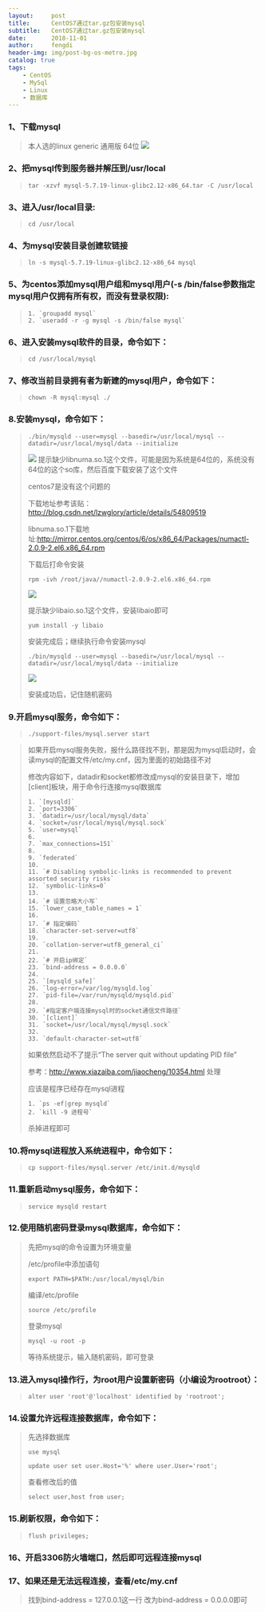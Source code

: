 ```yaml
---
layout:     post
title:      CentOS7通过tar.gz包安装mysql
subtitle:   CentOS7通过tar.gz包安装mysql
date:       2018-11-01
author:     fengdi
header-img: img/post-bg-os-metro.jpg
catalog: true
tags:
    - CentOS
    - MySql
    - Linux
    - 数据库
---
```


### 1、下载mysql
>本人选的linux generic 通用版 64位
>![](https://img-blog.csdn.net/20170817113306655?watermark/2/text/aHR0cDovL2Jsb2cuY3Nkbi5uZXQvZnVjazQ4Nw==/font/5a6L5L2T/fontsize/400/fill/I0JBQkFCMA==/dissolve/70/gravity/Center)

### 2、把mysql传到服务器并解压到/usr/local
>```
>tar -xzvf mysql-5.7.19-linux-glibc2.12-x86_64.tar -C /usr/local
>```

### 3、进入/usr/local目录:
>```
>cd /usr/local
>```

### 4、为mysql安装目录创建软链接
>```
>ln -s mysql-5.7.19-linux-glibc2.12-x86_64 mysql
>```

### 5、为centos添加mysql用户组和mysql用户(-s /bin/false参数指定mysql用户仅拥有所有权，而没有登录权限):
>```
>1. `groupadd mysql`
>2. `useradd -r -g mysql -s /bin/false mysql`
>```

### 6、进入安装mysql软件的目录，命令如下：
>```
>cd /usr/local/mysql
>```

### 7、修改当前目录拥有者为新建的mysql用户，命令如下：
>```
>chown -R mysql:mysql ./
>```

### 8.安装mysql，命令如下：
>```
>./bin/mysqld --user=mysql --basedir=/usr/local/mysql --datadir=/usr/local/mysql/data --initialize
>```
>![](https://img-blog.csdn.net/20170817120206190?watermark/2/text/aHR0cDovL2Jsb2cuY3Nkbi5uZXQvZnVjazQ4Nw==/font/5a6L5L2T/fontsize/400/fill/I0JBQkFCMA==/dissolve/70/gravity/Center)
>提示缺少libnuma.so.1这个文件，可能是因为系统是64位的，系统没有64位的这个so库，然后百度下载安装了这个文件
>
>centos7是没有这个问题的
>
>下载地址参考该贴：<http://blog.csdn.net/lzwglory/article/details/54809519>
>
>libnuma.so.1下载地址:<http://mirror.centos.org/centos/6/os/x86_64/Packages/numactl-2.0.9-2.el6.x86_64.rpm>
>
>下载后打命令安装
>
>```
>rpm -ivh /root/java//numactl-2.0.9-2.el6.x86_64.rpm
>```
>
>![](https://img-blog.csdn.net/20180316161239403)
>
>提示缺少libaio.so.1这个文件，安装libaio即可
>
>```
>yum install -y libaio
>```
>
>安装完成后；继续执行命令安装mysql
>
>
>```
>./bin/mysqld --user=mysql --basedir=/usr/local/mysql --datadir=/usr/local/mysql/data --initialize
>```
>
>![](https://img-blog.csdn.net/20170817121330542?watermark/2/text/aHR0cDovL2Jsb2cuY3Nkbi5uZXQvZnVjazQ4Nw==/font/5a6L5L2T/fontsize/400/fill/I0JBQkFCMA==/dissolve/70/gravity/Center)
>
>安装成功后，记住随机密码

### 9.开启mysql服务，命令如下：
>```
>./support-files/mysql.server start
>```

>如果开启mysql服务失败，报什么路径找不到，那是因为mysql启动时，会读mysql的配置文件/etc/my.cnf，因为里面的初始路径不对
>
>修改内容如下，datadir和socket都修改成mysql的安装目录下，增加[client]板块，用于命令行连接mysql数据库
>
>```
>1. `[mysqld]`
>2. `port=3306`
>3. `datadir=/usr/local/mysql/data`
>4. `socket=/usr/local/mysql/mysql.sock`
>5. `user=mysql`
>6.  ​
>7. `max_connections=151`
>8.  ​
>9. `federated`
>10.  ​
>11. `# Disabling symbolic-links is recommended to prevent assorted security risks`
>12. `symbolic-links=0`
>13.  ​
>14. `# 设置忽略大小写`
>15. `lower_case_table_names = 1`
>16.  ​
>17. `# 指定编码`
>18. `character-set-server=utf8`
>19.  ​
>20. `collation-server=utf8_general_ci`
>21.  ​
>22. `# 开启ip绑定`
>23. `bind-address = 0.0.0.0`
>24.  ​
>25. `[mysqld_safe]`
>26. `log-error=/var/log/mysqld.log`
>27. `pid-file=/var/run/mysqld/mysqld.pid`
>28.  ​
>29. `#指定客户端连接mysql时的socket通信文件路径`
>30. `[client]`
>31. `socket=/usr/local/mysql/mysql.sock`
>32.  ​
>33. `default-character-set=utf8`
>```
>
>如果依然启动不了提示“The server quit without updating PID file”
>
>参考：<http://www.xiazaiba.com/jiaocheng/10354.html>  处理
>
>应该是程序已经存在mysql进程
>
>```
>1. `ps -ef|grep mysqld`
>2. `kill -9 进程号`
>```
>
>杀掉进程即可

### 10.将mysql进程放入系统进程中，命令如下：
>```
>cp support-files/mysql.server /etc/init.d/mysqld
>```

### 11.重新启动mysql服务，命令如下：
>
>```
>service mysqld restart
>```

### 12.使用随机密码登录mysql数据库，命令如下：
>先把mysql的命令设置为环境变量
>
>/etc/profile中添加语句
>
>```
>export PATH=$PATH:/usr/local/mysql/bin
>```
>
>编译/etc/profile
>
>```
>source /etc/profile
>```
>
>登录mysql
>
>```
>mysql -u root -p
>```
>
>等待系统提示，输入随机密码，即可登录

### 13.进入mysql操作行，为root用户设置新密码（小编设为rootroot）：
>
>```
>alter user 'root'@'localhost' identified by 'rootroot';
>```
>
### 14.设置允许远程连接数据库，命令如下：
>先选择数据库
>
>```
>use mysql
>```
>
>```
>update user set user.Host='%' where user.User='root';
>```
>
>查看修改后的值
>
>```
>select user,host from user;
>```

### 15.刷新权限，命令如下：
>```
>flush privileges;
>```

### 16、开启3306防火墙端口，然后即可远程连接mysql

### 17、如果还是无法远程连接，查看/etc/my.cnf
>找到bind-address = 127.0.0.1这一行
>改为bind-address = 0.0.0.0即可
